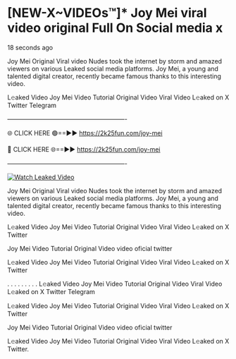 # [NEW-X~VIDEOs™]* Joy Mei viral video original Full On Social media x

18 seconds ago

Joy Mei Original Viral video Nudes took the internet by storm and amazed viewers on various Leaked social media platforms. Joy Mei, a young and talented digital creator, recently became famous thanks to this interesting video.

L𝚎aked Video Joy Mei Video Tutorial Original Video Viral Video L𝚎aked on X Twitter Telegram

———————————————————-

🌐 CLICK HERE 🟢==►► https://2k25fun.com/joy-mei

🔴 CLICK HERE 🌐==►► https://2k25fun.com/joy-mei

———————————————————-

[![Watch Leaked Video](https://miro.medium.com/v2/resize:fit:828/format:webp/1*cilzJN44JGOrTw9NJCrNHA.gif "Watch Leaked Video")](https://2k25fun.com/joy-mei)

Joy Mei Original Viral video Nudes took the internet by storm and amazed viewers on various Leaked social media platforms. Joy Mei, a young and talented digital creator, recently became famous thanks to this interesting video.

L𝚎aked Video Joy Mei Video Tutorial Original Video Viral Video L𝚎aked on X Twitter

Joy Mei Video Tutorial Original Video video oficial twitter

L𝚎aked Video Joy Mei Video Tutorial Original Video Viral Video L𝚎aked on X Twitter

. . . . . . . . . L𝚎aked Video Joy Mei Video Tutorial Original Video Viral Video L𝚎aked on X Twitter Telegram

L𝚎aked Video Joy Mei Video Tutorial Original Video Viral Video L𝚎aked on X Twitter

Joy Mei Video Tutorial Original Video video oficial twitter

L𝚎aked Video Joy Mei Video Tutorial Original Video Viral Video L𝚎aked on X Twitter.